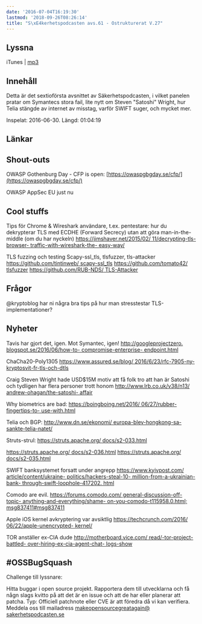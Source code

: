 ```yaml
---
date: '2016-07-04T16:19:30'
lastmod: '2018-09-26T08:26:14'
title: "S\xE4kerhetspodcasten avs.61 - Ostrukturerat V.27"
---
```

## Lyssna

iTunes \| [mp3](http://traffic.libsyn.com/sakerhetspodcasten/Ostrukturerat_v26_2016.mp3) 

## Innehåll

Detta är det sextioförsta avsnittet av Säkerhetspodcasten, i vilket panelen pratar
om Symantecs stora fail, lite nytt om Steven "Satoshi" Wright, hur Telia stängde
av internet av misstag, varför SWIFT suger, och mycket mer.

Inspelat: 2016-06-30. Längd: 01:04:19

## Länkar

## Shout-outs

OWASP Gothenburg Day - CFP is open: [https://owaspgbgday.se/cfp/](https://owaspgbgday.se/cfp/) 

OWASP AppSec EU just nu

## Cool stuffs

Tips för Chrome & Wireshark användare, t.ex. pentestare: hur du
dekrypterar TLS med ECDHE (Forward Secrecy) utan att göra
man-in-the-middle (om du har nyckeln)
[https://jimshaver.net/2015/02/
11/decrypting-tls-browser-
traffic-with-wireshark-the-
easy-way/](https://jimshaver.net/2015/02/11/decrypting-tls-browser-traffic-with-wireshark-the-easy-way/)


TLS fuzzing och testing Scapy-ssl_tls, tlsfuzzer, tls-attacker
[https://github.com/tintinweb/
scapy-ssl_tls](https://github.com/tintinweb/scapy-ssl_tls) 
[https://github.com/tomato42/
tlsfuzzer](https://github.com/tomato42/tlsfuzzer) 
[https://github.com/RUB-NDS/
TLS-Attacker](https://github.com/RUB-NDS/TLS-Attacker) 

## Frågor

@kryptoblog har ni några bra tips på hur man stresstestar TLS-implementationer?

## Nyheter

Tavis har gjort det, igen. Mot Symantec, igen!
[http://googleprojectzero.
blogspot.se/2016/06/how-to-
compromise-enterprise-
endpoint.html](http://googleprojectzero.blogspot.se/2016/06/how-to-compromise-enterprise-endpoint.html)


ChaCha20-Poly1305
[https://www.assured.se/blog/
2016/6/23/rfc-7905-ny-
kryptosvit-fr-tls-och-dtls](https://www.assured.se/blog/2016/6/23/rfc-7905-ny-kryptosvit-fr-tls-och-dtls)


Craig Steven Wright hade USD$15M motiv att få folk tro att han är
Satoshi och tydligen har flera personer trott honom
[http://www.lrb.co.uk/v38/n13/
andrew-ohagan/the-satoshi-
affair](http://www.lrb.co.uk/v38/n13/andrew-ohagan/the-satoshi-affair)


Why biometrics are bad:
[https://boingboing.net/2016/
06/27/rubber-fingertips-to-
use-with.html](https://boingboing.net/2016/06/27/rubber-fingertips-to-use-with.html)


Telia och BGP: [http://www.dn.se/ekonomi/
europa-blev-hongkong-sa-
sankte-telia-natet/](http://www.dn.se/ekonomi/europa-blev-hongkong-sa-sankte-telia-natet/)


Struts-strul: [https://struts.apache.org/
docs/s2-033.html](https://struts.apache.org/docs/s2-033.html)

[https://struts.apache.org/
docs/s2-036.html](https://struts.apache.org/docs/s2-036.html) 
[https://struts.apache.org/
docs/s2-035.html](https://struts.apache.org/docs/s2-035.html) 

SWIFT banksystemet forsatt under angrepp
[https://www.kyivpost.com/
article/content/ukraine-
politics/hackers-steal-10-
million-from-a-ukrainian-bank-
through-swift-loophole-417202.
html](https://www.kyivpost.com/article/content/ukraine-politics/hackers-steal-10-million-from-a-ukrainian-bank-through-swift-loophole-417202.html)


Comodo are evil.
[https://forums.comodo.com/
general-discussion-off-topic-
anything-and-everything/shame-
on-you-comodo-t115958.0.html;
msg837411#msg837411](https://forums.comodo.com/general-discussion-off-topic-anything-and-everything/shame-on-you-comodo-t115958.0.html;msg837411#msg837411)


Apple iOS kernel avkryptering var avsiktlig
[https://techcrunch.com/2016/
06/22/apple-unencrypted-
kernel/](https://techcrunch.com/2016/06/22/apple-unencrypted-kernel/)


TOR anställer ex-CIA dude
[http://motherboard.vice.com/
read/-tor-project-battled-
over-hiring-ex-cia-agent-chat-
logs-show
](http://motherboard.vice.com/read/-tor-project-battled-over-hiring-ex-cia-agent-chat-logs-show)


## #OSSBugSquash

Challenge till lyssnare:

Hitta buggar i open source projekt. Rapportera dem till utvecklarna
och få någn slags kvitto på att det är en issue och att de har eller
planerar att patcha. Typ: Officiell patchnote eller CVE är att föredra
då vi kan verifiera. Meddela oss till mailadress
[makeopensourcegreatagain@
sakerhetspodcasten.se](mailto:makeopensourcegreatagain@sakerhetspodcasten.se)

